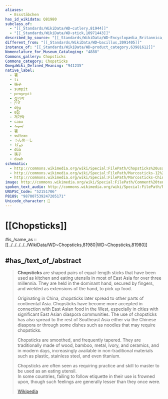 ```yaml
---
aliases:
  - Essstäbchen
has_id_wikidata: Q81980
subclass_of:
  - "[[_Standards/WikiData/WD~cutlery,81944]]"
  - "[[_Standards/WikiData/WD~stick,10971443]]"
described_by_source: "[[_Standards/WikiData/WD~Encyclopædia_Britannica_11th_edition,867541]]"
different_from: "[[_Standards/WikiData/WD~bacillus,2091405]]"
instance_of: "[[_Standards/WikiData/WD~product_category,63981612]]"
Nomenclature_for_Museum_Cataloging: "4888"
Commons_gallery: Chopsticks
Commons_category: Chopsticks
OmegaWiki_Defined_Meaning: "941235"
native_label:
  - 箸
  - tī
  - 筷子
  - sumpit
  - penyepit
  - 젓가락
  - ཁོ་ཙེ
  - dê̤ṳ
  - ចង្កឹះ
  - 저가락
  - савх
  - ᠰᠠᠤᠬᠠ
  - 箸
  - चपस्टिक्स
  - っんめーし
  - چوكا
  - đũa
  - 筷子
  - dawh
schematic:
  - http://commons.wikimedia.org/wiki/Special:FilePath/Chopsticks%20usage.png
  - http://commons.wikimedia.org/wiki/Special:FilePath/Marcosticks-12%20common%20ways%20to%20use%20chopsticks-cool%20guide%20style.png
  - http://commons.wikimedia.org/wiki/Special:FilePath/Marcosticks-Chinese-12%20common%20ways%20to%20use%20chopsticks-cool%20guide%20style.png
image: http://commons.wikimedia.org/wiki/Special:FilePath/Comment%20tenir%20des%20baguettes%20-%20Troisi%C3%A8me%20%C3%A9tape.JPG
spoken_text_audio: http://commons.wikimedia.org/wiki/Special:FilePath/Nl-Eetstokjes-article.ogg
UNSPSC_Code: "52151706"
P8189: "987007539247205171"
Unicode_character: 🥢
---
```


# [[Chopsticks]] 

#is_/same_as :: [[../../../../../WikiData/WD~Chopsticks,81980|WD~Chopsticks,81980]] 

## #has_/text_of_/abstract 

> **Chopsticks** are shaped pairs of equal-length sticks 
> that have been used as kitchen and eating utensils in most of East Asia for over three millennia. 
> They are held in the dominant hand, secured by fingers, 
> and wielded as extensions of the hand, to pick up food. 
>
> Originating in China, chopsticks later spread to other parts of continental Asia. 
> Chopsticks have become more accepted in connection with East Asian food in the West, 
> especially in cities with significant East Asian diaspora communities. 
> The use of chopsticks has also spread to the rest of Southeast Asia either 
> via the Chinese diaspora or through some dishes such as noodles that may require chopsticks.
>
> Chopsticks are smoothed, and frequently tapered. 
> They are traditionally made of wood, bamboo, metal, ivory, and ceramics, 
> and in modern days, increasingly available in non-traditional materials 
> such as plastic, stainless steel, and even titanium. 
> 
> Chopsticks are often seen as requiring practice and skill to master to be used as an eating utensil.  
> In some countries, failing to follow etiquette in their use is frowned upon, 
> though such feelings are generally lesser than they once were.
>
> [Wikipedia](https://en.wikipedia.org/wiki/Chopsticks) 

